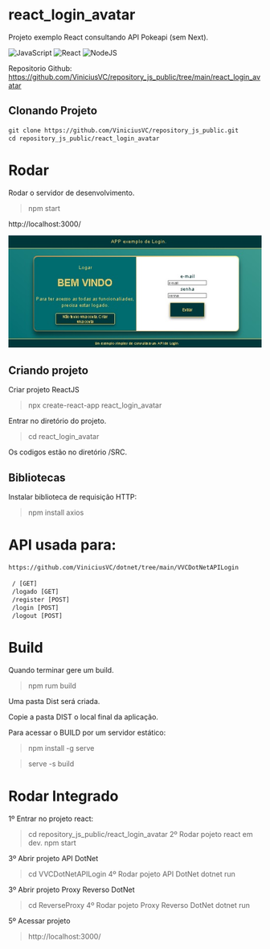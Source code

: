 # react_login_avatar

Projeto exemplo React consultando API Pokeapi (sem Next).

![JavaScript](https://img.shields.io/badge/JavaScript-F7DF1E?style=for-the-badge&logo=javascript&logoColor=black)
![React](https://img.shields.io/badge/React-20232A?style=for-the-badge&logo=react&logoColor=61DAFB)
![NodeJS](https://img.shields.io/badge/node.js-6DA55F?style=for-the-badge&logo=node.js&logoColor=white)

Repositorio Github: https://github.com/ViniciusVC/repository_js_public/tree/main/react_login_avatar

## Clonando Projeto

```
git clone https://github.com/ViniciusVC/repository_js_public.git
cd repository_js_public/react_login_avatar
```

# Rodar

Rodar o servidor de desenvolvimento.
>  npm start

http://localhost:3000/ 

![PrtScrLoginAvatar](Docs/PrtScrAPPreactLogin.jpg "PrtScrLoginAvatar")

## Criando projeto

Criar projeto ReactJS
> npx create-react-app react_login_avatar

Entrar no diretório do projeto.
> cd react_login_avatar

Os codigos estão no diretório /SRC.

## Bibliotecas

Instalar biblioteca de requisição HTTP:
> npm install axios

# API usada para:
```
https://github.com/ViniciusVC/dotnet/tree/main/VVCDotNetAPILogin

 / [GET]
 /logado [GET]
 /register [POST]
 /login [POST]
 /logout [POST]

```



# Build

Quando terminar gere um build.
> npm rum build

Uma pasta Dist será criada.

Copie a pasta DIST o local final da aplicação.

Para acessar o BUILD por um servidor estático:

>  npm install -g serve

>  serve -s build


# Rodar Integrado

1º Entrar no projeto react:
> cd repository_js_public/react_login_avatar
2º Rodar pojeto react em dev.
>  npm start

3º Abrir projeto API DotNet
> cd VVCDotNetAPILogin
4º Rodar pojeto API DotNet
> dotnet run

3º Abrir projeto Proxy Reverso DotNet 
> cd ReverseProxy
4º Rodar pojeto Proxy Reverso DotNet 
> dotnet run

5º Acessar projeto 
> http://localhost:3000/